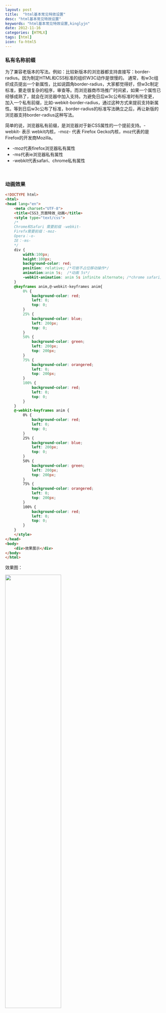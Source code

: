 ```yaml
---
layout: post
title:  "html基本常见特效设置"
desc: "html基本常见特效设置"
keywords: "html基本常见特效设置,kinglyjn"
date: 2012-11-16
categories: [HTMLX]
tags: [html]
icon: fa-html5
---
```


### 私有名称前缀

为了兼容老版本的写法。例如：比较新版本的浏览器都支持直接写：border-radius。因为制定HTML和CSS标准的组织W3C动作是很慢的。
通常，有w3c组织成员提出一个新属性，比如说圆角border-radius，大家都觉得好，但w3c制定标准，要走很复杂的程序，审查等。而浏览器商市场推广时间紧，如果一个属性已经够成熟了，就会在浏览器中加入支持。为避免日后w3c公布标准时有所变更，加入一个私有前缀，比如-webkit-border-radius，通过这种方式来提前支持新属性。等到日后w3c公布了标准，border-radius的标准写法确立之后，再让新版的浏览器支持border-radius这种写法。<br>

简单的说，浏览器私有前缀，是浏览器对于新CSS属性的一个提前支持。-webkit- 表示 webkit内核，-moz- 代表 Firefox Gecko内核，moz代表的是Firefox的开发商Mozilla。

* -moz代表firefox浏览器私有属性
* -ms代表ie浏览器私有属性
* -webkit代表safari、chrome私有属性

<br>


### 动画效果

```html
<!DOCTYPE html>
<html>
<head lang="en">
    <meta charset="UTF-8">
    <title>CSS3_页面特效_动画</title>
    <style type="text/css">
    /*
	Chrome和Safari 需要前缀 -webkit-
	Firefx需要前缀：-moz-
	Opera：-o-
	IE：-ms-
	*/
    div {
	    width:100px;
	    height:100px;
	    background-color: red;
	    position: relative; /*可做不占位移动操作*/
	    animation:anim 5s;  /*动画 5s*/
	    -webkit-animation: anim 5s infinite alternate; /*chrome safari支持 无限交替循环执行*/
	}
	@keyframes anim,@-webkit-keyframes anim{
	    0% {
	        background-color: red;
	        left: 0;
	        top: 0;
	    }
	    25% {
	        background-color: blue;
	        left: 200px;
	        top: 0;
	    }
	    50% {
	        background-color: green;
	        left: 200px;
	        top: 200px;
	    }
	    75% {
	        background-color: orangered;
	        left: 0;
	        top: 200px;
	    }
	    100% {
	        background-color: red;
	        left: 0;
	        top: 0;
	    }
	}
	@-webkit-keyframes anim {
	    0% {
	        background-color: red;
	        left: 0;
	        top: 0;
	    }
	    25% {
	        background-color: blue;
	        left: 200px;
	        top: 0;
	    }
	    50% {
	        background-color: green;
	        left: 200px;
	        top: 200px;
	    }
	    75% {
	        background-color: orangered;
	        left: 0;
	        top: 200px;
	    }
	    100% {
	        background-color: red;
	        left: 0;
	        top: 0;
	    }
	}
    </style>
</head>
<body>
    <div>效果展示</div>
</body>
</html>
```

效果图：<br>

<img src="http://img.blog.csdn.net/20161229110133916?watermark/2/text/aHR0cDovL2Jsb2cuY3Nkbi5uZXQva2luZ2x5am4=/font/5a6L5L2T/fontsize/400/fill/I0JBQkFCMA==/dissolve/70/gravity/SouthEast" style="width:60%"/>
<br><br>


### 过度效果

```html
<!DOCTYPE html>
<html>
<head lang="en">
    <meta charset="UTF-8">
    <title>CSS3_页面特效_过渡</title>
    <style type="text/css">
    /*过渡效果：
	  transition  设置四个过渡属性
	  transition-property  过度的名称
	  transition-duration  过渡效果所花费的时间
	  transition-timing-function  过渡效果的时间曲线
	  transition-delay  过渡效果的开始时间
	*/
	div {
	    width:100px;
	    height:100px;
	    background-color: green;
	    -webkit-transition: width 2s, height 2s, transform 2s;
	    -moz-transition: width 2s, height 2s, transform 2s;
	    -ms-transition: width 2s, height 2s, transform 2s;
	    -o-transition:width 2s, height 2s, transform 2s;
	    transition: width 2s, height 2s, transform 2s;
	    -webkit-transition-delay: 1s; /*延时1s执行*/
	    -moz-transition-delay: 1s;
	    -ms-transition-delay: 1s;
	    -o-transition-delay: 1s;
	    transition-delay: 1s;
	}
	div:hover {
	    width:200px;
	    height: 200px;
	    transform: rotate(720deg);
	    -webkit-transition: rotate(360deg);
	} 
    </style>
</head>
<body>
    <div>效果展示</div>
</body>
</html>
```

效果图：<br>

<img src="http://img.blog.csdn.net/20161229111742737?watermark/2/text/aHR0cDovL2Jsb2cuY3Nkbi5uZXQva2luZ2x5am4=/font/5a6L5L2T/fontsize/400/fill/I0JBQkFCMA==/dissolve/70/gravity/SouthEast" style="width:60%"/><br><br>


### 移动、旋转、缩放、倾斜、矩阵、投影

```html
<!DOCTYPE html>
<html>
<head lang="en">
    <meta charset="UTF-8">
    <title>CSS3_页面特效</title>
    <style type="text/css">
    /*转换方法
	  translate 移动 
	  rotate 旋转
      scale 缩放
      skew 倾斜
      matrix 矩阵
      rotateX(Y) 旋转投影
    */
	
	div {
	    width: 100px;
	    height: 100px;
	    background-color: green;
	}
	
	/*移动*/
	.div2 {
	    transform: translate(200px, 100px);
	    -webkit-transform: translate(200px, 100px); /*chrome和safari支持*/
	    -ms-transform: translate(200px, 100px); /*ie支持*/
	    -o-transform: translate(200px, 100px); /*opera支持*/
	    -moz-transform: translate(200px, 100px); /*firefox支持*/
	}
	
	/*旋转*/
	.div3 {
	    transform:rotate(30deg);
	    -webkit-transform: rotate(30deg);
	    -ms-transform: rotate(30deg);
	    -o-transform: rotate(30deg);
	    -moz-transform: rotate(30deg);
	}
	
	/*缩放*/
	.div4 {
	    transform: scale(1,2); /*宽度不变，高度为原来的2倍*/
	    -webkit-transform: scale(1, 2);
	    -ms-transform: scale(1, 2);
	    -o-transform: scale(1, 2);
	    -moz-transform: scale(1, 2);
	}
	
	/*倾斜*/
	.div5 {
	    transform: skew(20deg,30deg); /*以x轴为基准倾斜20度（高度不变，图形本身被拉伸），以y轴为基准倾斜30度*/
	    -webkit-transform: skew(20deg, 30deg);
	    -ms-transform: skew(20deg, 30deg);
	    -o-transform: skew(20deg, 30deg);
	    -moz-transform: skew(20deg, 30deg);
	}
	
	/*旋转投影 rotateX  rotateY*/
	.div6 {
	    transform: rotateX(45deg); /*绕x轴旋转45度后在垂直于纸面方向的投影*/
	    -webkit-transform: rotateX(45deg);
	    -ms-transform: rotateX(45deg);
	    -o-transform: rotateX(45deg);
	    -moz-transform: rotateX(45deg);
	}
    </style>
</head>
<body>
    <div>这是初始效果</div><br/>
    <div class="div2">移动后的效果</div>
    <div class="div3">旋转后的效果</div>
    <div class="div4">缩放后的效果</div>
    <div class="div5">倾斜后的效果</div>
    <div class="div6">3D转换后的效果</div>
</body>
</html>
```

效果图：<br>

<img src="http://img.blog.csdn.net/20161229112229082?watermark/2/text/aHR0cDovL2Jsb2cuY3Nkbi5uZXQva2luZ2x5am4=/font/5a6L5L2T/fontsize/400/fill/I0JBQkFCMA==/dissolve/70/gravity/SouthEast" style="width:40%"/><br><br>







